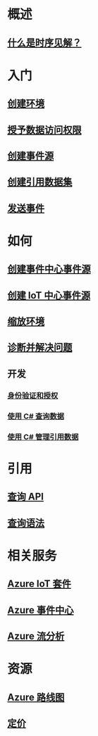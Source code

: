 # 概述
## [什么是时序见解？](time-series-insights-overview.md)

# 入门
## [创建环境](time-series-insights-get-started.md)
## [授予数据访问权限](time-series-insights-data-access.md)
## [创建事件源](time-series-insights-add-event-source.md)
## [创建引用数据集](time-series-insights-add-reference-data-set.md)
## [发送事件](time-series-insights-send-events.md)

# 如何
## [创建事件中心事件源](time-series-insights-how-to-add-an-event-source-eventhub.md)
## [创建 IoT 中心事件源](time-series-insights-how-to-add-an-event-source-iothub.md)
## [缩放环境](time-series-insights-how-to-scale-your-environment.md)
## [诊断并解决问题](time-series-insights-diagnose-and-solve-problems.md)
## 开发
### [身份验证和授权](time-series-insights-authentication-and-authorization.md)
### [使用 C# 查询数据](time-series-insights-query-data-csharp.md)
### [使用 C# 管理引用数据](time-series-insights-manage-reference-data-csharp.md)

# 引用
## [查询 API](/rest/api/time-series-insights/time-series-insights-reference-queryapi)
## [查询语法](/rest/api/time-series-insights/time-series-insights-reference-query-syntax)

# 相关服务
## [Azure IoT 套件](/azure/iot-suite/)
## [Azure 事件中心](/azure/event-hubs/)
## [Azure 流分析](/azure/stream-analytics/)

# 资源
## [Azure 路线图](https://azure.microsoft.com/roadmap/?category=internet-of-things)
## [定价](https://azure.microsoft.com/pricing/details/time-series-insights/)
